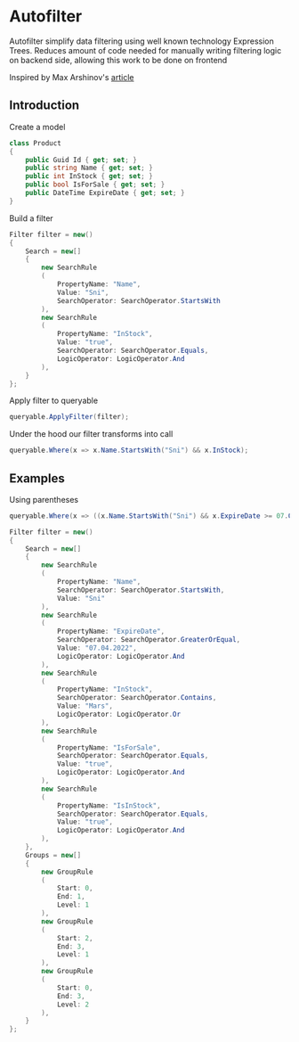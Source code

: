 # Autofilter

Autofilter simplify data filtering using well known technology Expression Trees. 
Reduces amount of code needed for manually writing filtering logic on backend side, allowing this work to be done on frontend

Inspired by Max Arshinov's [article](https://habr.com/ru/company/jugru/blog/423891/) 

## Introduction

Create a model

```c#
class Product
{
    public Guid Id { get; set; }
    public string Name { get; set; }
    public int InStock { get; set; }
    public bool IsForSale { get; set; }
    public DateTime ExpireDate { get; set; }
}
```

Build a filter

```c#
Filter filter = new()
{
    Search = new[]
    {
        new SearchRule
        (
            PropertyName: "Name",
            Value: "Sni",
            SearchOperator: SearchOperator.StartsWith
        ),
        new SearchRule
        (
            PropertyName: "InStock",
            Value: "true",
            SearchOperator: SearchOperator.Equals,
            LogicOperator: LogicOperator.And
        ),
    }
};
```

Apply filter to queryable

```c#
queryable.ApplyFilter(filter);
```

Under the hood our filter transforms into call
```c#
queryable.Where(x => x.Name.StartsWith("Sni") && x.InStock);
```

## Examples

Using parentheses

```c#
queryable.Where(x => ((x.Name.StartsWith("Sni") && x.ExpireDate >= 07.04.2022) || (x.Name.Contains("Mars") && x.IsForSale)) && x.IsInStock)
```
```c#
Filter filter = new()
{
    Search = new[]
    {
        new SearchRule
        (
            PropertyName: "Name",
            SearchOperator: SearchOperator.StartsWith,
            Value: "Sni"
        ),
        new SearchRule
        (
            PropertyName: "ExpireDate",
            SearchOperator: SearchOperator.GreaterOrEqual,
            Value: "07.04.2022",
            LogicOperator: LogicOperator.And
        ),
        new SearchRule
        (
            PropertyName: "InStock",
            SearchOperator: SearchOperator.Contains,
            Value: "Mars",
            LogicOperator: LogicOperator.Or
        ),
        new SearchRule
        (
            PropertyName: "IsForSale",
            SearchOperator: SearchOperator.Equals,
            Value: "true",
            LogicOperator: LogicOperator.And
        ),
        new SearchRule
        (
            PropertyName: "IsInStock",
            SearchOperator: SearchOperator.Equals,
            Value: "true",
            LogicOperator: LogicOperator.And
        ),
    },
    Groups = new[]
    {
        new GroupRule
        (
            Start: 0,
            End: 1,
            Level: 1
        ),
        new GroupRule
        (
            Start: 2,
            End: 3,
            Level: 1
        ),
        new GroupRule
        (
            Start: 0,
            End: 3,
            Level: 2
        ),
    }
};
```

```c#
```